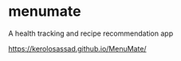 # menumate
A health tracking and recipe recommendation app

https://kerolosassad.github.io/MenuMate/ 
